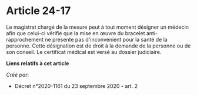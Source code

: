 # Article 24-17

Le magistrat chargé de la mesure peut à tout moment désigner un médecin afin que celui-ci vérifie que la mise en œuvre du
bracelet anti-rapprochement ne présente pas d'inconvénient pour la santé de la personne. Cette désignation est de droit à la
demande de la personne ou de son conseil. Le certificat médical est versé au dossier judiciaire.

**Liens relatifs à cet article**

_Créé par_:

  - Décret n°2020-1161 du 23 septembre 2020 - art. 2
